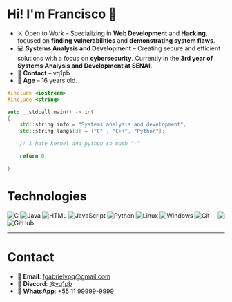 # Hi! I'm  Francisco :wave:

- :crossed_swords: Open to Work – Specializing in **Web Development** and **Hacking**, focused on **finding vulnerabilities** and **demonstrating system flaws**.
- :computer: **Systems Analysis and Development** – Creating secure and efficient solutions with a focus on **cybersecurity**. Currently in the **3rd year of Systems Analysis and Development at SENAI**.
- :email: **Contact** – vq1pb
- :calendar: **Age** – 16 years old.

```C++
#include <iostream>
#include <string>

auto __stdcall main() -> int
{
    std::string info = "Systems analysis and development";
    std::string langs[3] = {"C" , "C++", "Python"};

    // i hate kernel and python so much ^-^

    return 0;

}
```

# Technologies
<img align="right" src="https://media4.giphy.com/media/v1.Y2lkPTc5MGI3NjExYno5aGdyanp3b28xMm51aG8ydnh6a3ZiYWZudGw0dmw3a2hscDA5NCZlcD12MV9pbnRlcm5hbF9naWZfYnlfaWQmY3Q9cw/vfTnz2QVJ1ip2/giphy.gif">
<div align="left">
    <div>
      <img alt="C" src="https://img.shields.io/badge/c-000000?style=for-the-badge&logo=c">
      <img alt="Java" src="https://img.shields.io/badge/Java-000000?style=for-the-badge&logo=openjdk&logoColor=orange">
      <img alt="HTML" src="https://img.shields.io/badge/HTML-000000?style=for-the-badge&logo=html5&logoColor=orange"> 
      <img alt="JavaScript" src="https://shields.io/badge/JavaScript-000000?style=for-the-badge&logo=JavaScript&logoColor=yellow">
      <img alt="Python" src="https://img.shields.io/badge/python-000000?style=for-the-badge&logo=python&logoColor=blue">
      <img alt="Linux" src="https://img.shields.io/badge/linux-000000?style=for-the-badge&logo=linux">
      <img alt="Windows" src="https://img.shields.io/badge/windows-000000?style=for-the-badge&logo=windows">
      <img alt="Git" src="https://img.shields.io/badge/git-000000?style=for-the-badge&logo=git">
      <img alt="GitHub" src="https://img.shields.io/badge/github-000000?style=for-the-badge&logo=github">
    </div>
    <hr height="1">
  </div>

# Contact
- 📧 **Email**: [fgabrielvpq@gmail.com](mailto:fgabrielvpq@gmail.com)
- 💬 **Discord**: [@vq1pb](https://discordapp.com/users/1161007366456737853)  
- 📱 **WhatsApp**: [+55 11 99999-9999](https://wa.me/5511999999999)  
```
